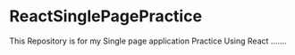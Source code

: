 # ReactSinglePagePractice
This Repository is for my Single page application Practice Using React .......

